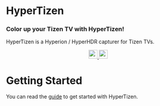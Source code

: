# HyperTizen

### Color up your Tizen TV with HyperTizen!
HyperTizen is a Hyperion / HyperHDR capturer for Tizen TVs.

<p align="center">
    <a href="https://discord.gg/m2P7v8Y2qR">
       <picture>
           <source height="24px" media="(prefers-color-scheme: dark)" srcset="https://user-images.githubusercontent.com/13122796/178032563-d4e084b7-244e-4358-af50-26bde6dd4996.png" />
           <img height="24px" src="https://user-images.githubusercontent.com/13122796/178032563-d4e084b7-244e-4358-af50-26bde6dd4996.png" />
       </picture>
       </a>
       <a href="https://www.youtube.com/@tizenbrew">
      <picture>
         <source height="24px" media="(prefers-color-scheme: dark)" srcset="https://user-images.githubusercontent.com/13122796/178032714-c51c7492-0666-44ac-99c2-f003a695ab50.png" />
         <img height="24px" src="https://user-images.githubusercontent.com/13122796/178032714-c51c7492-0666-44ac-99c2-f003a695ab50.png" />
     </picture>
     </a>
</p>

# Getting Started

You can read the [guide](./docs/README.md) to get started with HyperTizen.